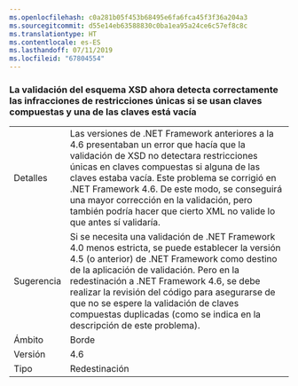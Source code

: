 ```yaml
---
ms.openlocfilehash: c0a281b05f453b68495e6fa6fca45f3f36a204a3
ms.sourcegitcommit: d55e14eb63588830c0ba1ea95a24ce6c57ef8c8c
ms.translationtype: HT
ms.contentlocale: es-ES
ms.lasthandoff: 07/11/2019
ms.locfileid: "67804554"
---
```

### <a name="xsd-schema-validation-now-correctly-detects-violations-of-unique-constraints-if-compound-keys-are-used-and-one-key-is-empty"></a>La validación del esquema XSD ahora detecta correctamente las infracciones de restricciones únicas si se usan claves compuestas y una de las claves está vacía

|   |   |
|---|---|
|Detalles|Las versiones de .NET Framework anteriores a la 4.6 presentaban un error que hacía que la validación de XSD no detectara restricciones únicas en claves compuestas si alguna de las claves estaba vacía. Este problema se corrigió en .NET Framework 4.6. De este modo, se conseguirá una mayor corrección en la validación, pero también podría hacer que cierto XML no valide lo que antes sí validaría.|
|Sugerencia|Si se necesita una validación de .NET Framework 4.0 menos estricta, se puede establecer la versión 4.5 (o anterior) de .NET Framework como destino de la aplicación de validación. Pero en la redestinación a .NET Framework 4.6, se debe realizar la revisión del código para asegurarse de que no se espere la validación de claves compuestas duplicadas (como se indica en la descripción de este problema).|
|Ámbito|Borde|
|Versión|4.6|
|Tipo|Redestinación|

